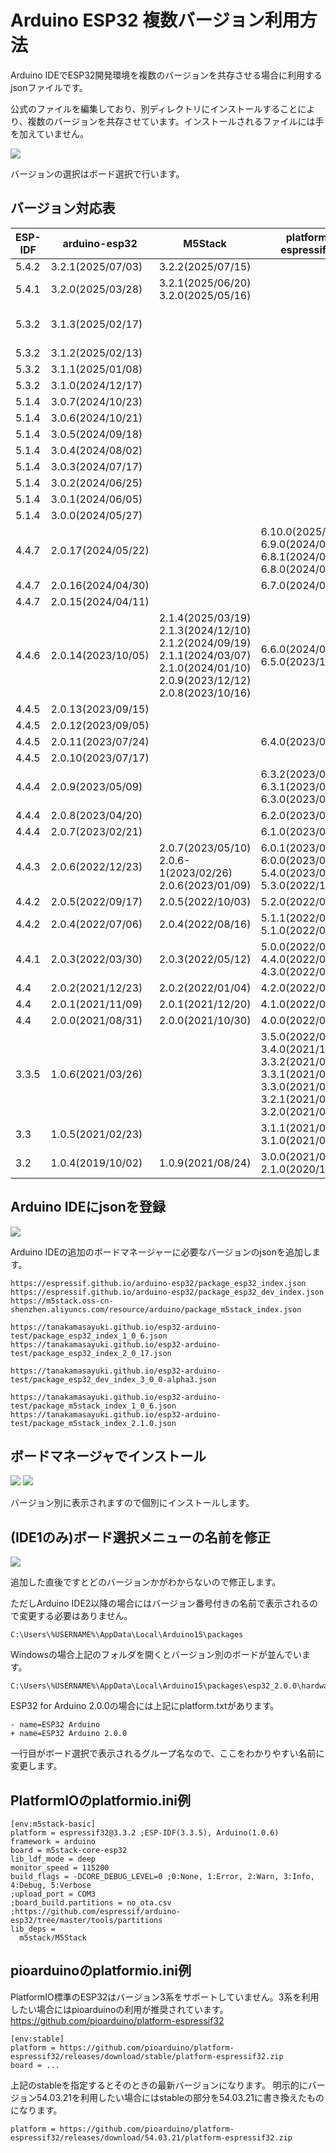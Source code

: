 # Arduino ESP32 複数バージョン利用方法

Arduino IDEでESP32開発環境を複数のバージョンを共存させる場合に利用するjsonファイルです。

公式のファイルを編集しており、別ディレクトリにインストールすることにより、複数のバージョンを共存させています。インストールされるファイルには手を加えていません。

![](img/top.png)

バージョンの選択はボード選択で行います。

## バージョン対応表

| ESP-IDF | arduino-esp32      | M5Stack                                                                                               | platform-espressif32                                                                                                                            | pioarduino                                            |
|---------|--------------------|-------------------------------------------------------------------------------------------------------|-------------------------------------------------------------------------------------------------------------------------------------------------|-------------------------------------------------------|
| 5.4.2   | 3.2.1(2025/07/03)  | 3.2.2(2025/07/15)                                                                                     |                                                                                                                                                 | 54.03.21(2025/07/07)                                  |
| 5.4.1   | 3.2.0(2025/03/28)  | 3.2.1(2025/06/20)<br>3.2.0(2025/05/16)                                                                |                                                                                                                                                 | 54.03.20(2025/03/28)                                  |
| 5.3.2   | 3.1.3(2025/02/17)  |                                                                                                       |                                                                                                                                                 | 53.03.13-1(2025/05/30)<br>53.03.13%2Bgithub(2025/02/22)<br>53.03.13(2025/02/17) |
| 5.3.2   | 3.1.2(2025/02/13)  |                                                                                                       |                                                                                                                                                 | 53.03.12(2025/02/13)                                  |
| 5.3.2   | 3.1.1(2025/01/08)  |                                                                                                       |                                                                                                                                                 | 53.03.11(2025/02/09)                                  |
| 5.3.2   | 3.1.0(2024/12/17)  |                                                                                                       |                                                                                                                                                 | 53.03.10(2024/12/17)                                  |
| 5.1.4   | 3.0.7(2024/10/23)  |                                                                                                       |                                                                                                                                                 | 51.03.07(2024/10/23)                                  |
| 5.1.4   | 3.0.6(2024/10/21)  |                                                                                                       |                                                                                                                                                 | 51.03.06(2024/10/21)                                  |
| 5.1.4   | 3.0.5(2024/09/18)  |                                                                                                       |                                                                                                                                                 | 51.03.05(2024/10/12)                                  |
| 5.1.4   | 3.0.4(2024/08/02)  |                                                                                                       |                                                                                                                                                 | 51.03.04(2024/08/07)                                  |
| 5.1.4   | 3.0.3(2024/07/17)  |                                                                                                       |                                                                                                                                                 | 51.03.03(2024/07/17)                                  |
| 5.1.4   | 3.0.2(2024/06/25)  |                                                                                                       |                                                                                                                                                 | 51.03.02(2024/07/15)                                  |
| 5.1.4   | 3.0.1(2024/06/05)  |                                                                                                       |                                                                                                                                                 |                                                       |
| 5.1.4   | 3.0.0(2024/05/27)  |                                                                                                       |                                                                                                                                                 |                                                       |
| 4.4.7   | 2.0.17(2024/05/22) |                                                                                                       | 6.10.0(2025/01/26)<br>6.9.0(2024/09/26)<br>6.8.1(2024/07/31)<br>6.8.0(2024/07/30)                                                               |                                                       |
| 4.4.7   | 2.0.16(2024/04/30) |                                                                                                       | 6.7.0(2024/05/14)                                                                                                                               |                                                       |
| 4.4.7   | 2.0.15(2024/04/11) |                                                                                                       |                                                                                                                                                 |                                                       |
| 4.4.6   | 2.0.14(2023/10/05) | 2.1.4(2025/03/19)<br>2.1.3(2024/12/10)<br>2.1.2(2024/09/19)<br>2.1.1(2024/03/07)<br>2.1.0(2024/01/10)<br>2.0.9(2023/12/12)<br>2.0.8(2023/10/16) | 6.6.0(2024/03/30)<br>6.5.0(2023/12/27)                                                                |                                                       |
| 4.4.5   | 2.0.13(2023/09/15) |                                                                                                       |                                                                                                                                                 |                                                       |
| 4.4.5   | 2.0.12(2023/09/05) |                                                                                                       |                                                                                                                                                 |                                                       |
| 4.4.5   | 2.0.11(2023/07/24) |                                                                                                       | 6.4.0(2023/08/31)                                                                                                                               |                                                       |
| 4.4.5   | 2.0.10(2023/07/17) |                                                                                                       |                                                                                                                                                 |                                                       |
| 4.4.4   | 2.0.9(2023/05/09)  |                                                                                                       | 6.3.2(2023/06/20)<br>6.3.1(2023/05/26)<br>6.3.0(2023/05/19)                                                                                     |                                                       |
| 4.4.4   | 2.0.8(2023/04/20)  |                                                                                                       | 6.2.0(2023/04/29)                                                                                                                               |                                                       |
| 4.4.4   | 2.0.7(2023/02/21)  |                                                                                                       | 6.1.0(2023/03/09)                                                                                                                               |                                                       |
| 4.4.3   | 2.0.6(2022/12/23)  | 2.0.7(2023/05/10)<br>2.0.6-1(2023/02/26)<br>2.0.6(2023/01/09)                                         | 6.0.1(2023/02/06)<br>6.0.0(2023/01/17)<br>5.4.0(2023/06/23)<br>5.3.0(2022/12/30)                                                                |                                                       |
| 4.4.2   | 2.0.5(2022/09/17)  | 2.0.5(2022/10/03)                                                                                     | 5.2.0(2022/09/30)                                                                                                                               |                                                       |
| 4.4.2   | 2.0.4(2022/07/06)  | 2.0.4(2022/08/16)                                                                                     | 5.1.1(2022/08/26)<br>5.1.0(2022/08/01)                                                                                                          |                                                       |
| 4.4.1   | 2.0.3(2022/03/30)  | 2.0.3(2022/05/12)                                                                                     | 5.0.0(2022/06/30)<br>4.4.0(2022/06/01)<br>4.3.0(2022/05/21)                                                                                     |                                                       |
| 4.4     | 2.0.2(2021/12/23)  | 2.0.2(2022/01/04)                                                                                     | 4.2.0(2022/04/29)                                                                                                                               |                                                       |
| 4.4     | 2.0.1(2021/11/09)  | 2.0.1(2021/12/20)                                                                                     | 4.1.0(2022/04/22)                                                                                                                               |                                                       |
| 4.4     | 2.0.0(2021/08/31)  | 2.0.0(2021/10/30)                                                                                     | 4.0.0(2022/04/22)                                                                                                                               |                                                       |
| 3.3.5   | 1.0.6(2021/03/26)  |                                                                                                       | 3.5.0(2022/01/28)<br>3.4.0(2021/11/12)<br>3.3.2(2021/08/31)<br>3.3.1(2021/07/27)<br>3.3.0(2021/06/30)<br>3.2.1(2021/05/31)<br>3.2.0(2021/03/29) |                                                       |
| 3.3     | 1.0.5(2021/02/23)  |                                                                                                       | 3.1.1(2021/03/19)<br>3.1.0(2021/02/26)                                                                                                          |                                                       |
| 3.2     | 1.0.4(2019/10/02)  | 1.0.9(2021/08/24)                                                                                     | 3.0.0(2021/01/30)<br>2.1.0(2020/12/02)                                                                                                          |                                                       |

## Arduino IDEにjsonを登録

![](img/add_json.png)

Arduino IDEの追加のボードマネージャーに必要なバージョンのjsonを追加します。

```
https://espressif.github.io/arduino-esp32/package_esp32_index.json
https://espressif.github.io/arduino-esp32/package_esp32_dev_index.json
https://m5stack.oss-cn-shenzhen.aliyuncs.com/resource/arduino/package_m5stack_index.json

https://tanakamasayuki.github.io/esp32-arduino-test/package_esp32_index_1_0_6.json
https://tanakamasayuki.github.io/esp32-arduino-test/package_esp32_index_2_0_17.json

https://tanakamasayuki.github.io/esp32-arduino-test/package_esp32_dev_index_3_0_0-alpha3.json

https://tanakamasayuki.github.io/esp32-arduino-test/package_m5stack_index_1_0_6.json
https://tanakamasayuki.github.io/esp32-arduino-test/package_m5stack_index_2.1.0.json
```

## ボードマネージャでインストール

![](img/esp32.png)
![](img/m5stack.png)

バージョン別に表示されますので個別にインストールします。

## (IDE1のみ)ボード選択メニューの名前を修正

![](img/noname.png)

追加した直後ですとどのバージョンかがわからないので修正します。

ただしArduino IDE2以降の場合にはバージョン番号付きの名前で表示されるので変更する必要はありません。

```
C:\Users\%USERNAME%\AppData\Local\Arduino15\packages
```

Windowsの場合上記のフォルダを開くとバージョン別のボードが並んでいます。

```
C:\Users\%USERNAME%\AppData\Local\Arduino15\packages\esp32_2.0.0\hardware\esp32\2.0.0\platform.txt
```

ESP32 for Arduino 2.0.0の場合には上記にplatform.txtがあります。

```
- name=ESP32 Arduino
+ name=ESP32 Arduino 2.0.0
```

一行目がボード選択で表示されるグループ名なので、ここをわかりやすい名前に変更します。

## PlatformIOのplatformio.ini例
```
[env:m5stack-basic]
platform = espressif32@3.3.2 ;ESP-IDF(3.3.5), Arduino(1.0.6)
framework = arduino
board = m5stack-core-esp32
lib_ldf_mode = deep
monitor_speed = 115200
build_flags = -DCORE_DEBUG_LEVEL=0 ;0:None, 1:Error, 2:Warn, 3:Info, 4:Debug, 5:Verbose
;upload_port = COM3
;board_build.partitions = no_ota.csv ;https://github.com/espressif/arduino-esp32/tree/master/tools/partitions
lib_deps = 
  m5stack/M5Stack
```

## pioarduinoのplatformio.ini例
PlatformIO標準のESP32はバージョン3系をサポートしていません。3系を利用したい場合にはpioarduinoの利用が推奨されています。
https://github.com/pioarduino/platform-espressif32
```
[env:stable]
platform = https://github.com/pioarduino/platform-espressif32/releases/download/stable/platform-espressif32.zip
board = ...
```
上記のstableを指定するとそのときの最新バージョンになります。
明示的にバージョン54.03.21を利用したい場合にはstableの部分を54.03.21に書き換えたものになります。
```
platform = https://github.com/pioarduino/platform-espressif32/releases/download/54.03.21/platform-espressif32.zip
```
